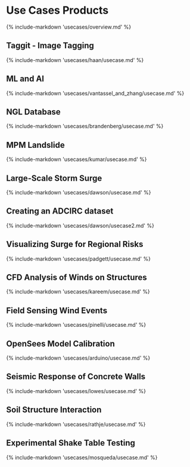 # Use Cases Products

{% include-markdown 'usecases/overview.md' %}

## Taggit - Image Tagging

{% include-markdown 'usecases/haan/usecase.md' %}

## ML and AI

{% include-markdown 'usecases/vantassel_and_zhang/usecase.md' %}

## NGL Database

{% include-markdown 'usecases/brandenberg/usecase.md' %}

## MPM Landslide

{% include-markdown 'usecases/kumar/usecase.md' %}

## Large-Scale Storm Surge

{% include-markdown 'usecases/dawson/usecase.md' %}

## Creating an ADCIRC dataset

{% include-markdown 'usecases/dawson/usecase2.md' %}

## Visualizing Surge for Regional Risks

{% include-markdown 'usecases/padgett/usecase.md' %}

## CFD Analysis of Winds on Structures

{% include-markdown 'usecases/kareem/usecase.md' %}

## Field Sensing Wind Events

{% include-markdown 'usecases/pinelli/usecase.md' %}

## OpenSees Model Calibration

{% include-markdown 'usecases/arduino/usecase.md' %}

## Seismic Response of Concrete Walls

{% include-markdown 'usecases/lowes/usecase.md' %}

## Soil Structure Interaction

{% include-markdown 'usecases/rathje/usecase.md' %}

## Experimental Shake Table Testing

{% include-markdown 'usecases/mosqueda/usecase.md' %}

<!-- NOTE: the file is disabled until it does not freeze build -->
<!--
## Application Programming Interfaces

{% include-markdown 'usecases/brandenberg/apiusecases/usecase.md' %}
-->
